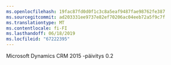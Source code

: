 ```yaml
---
ms.openlocfilehash: 19fac87fd0d0f1c3c8a5eaf9487fae98762fe387
ms.sourcegitcommit: ad203331ee9737e82ef70206ac04eeb72a5f9c7f
ms.translationtype: MT
ms.contentlocale: fi-FI
ms.lasthandoff: 06/18/2019
ms.locfileid: "67222395"
---
```

Microsoft Dynamics CRM 2015 -päivitys 0.2